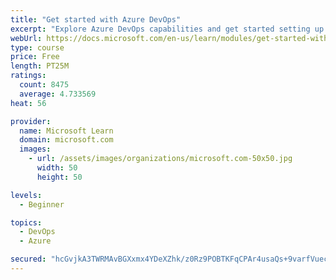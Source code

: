 ```yaml
---
title: "Get started with Azure DevOps"
excerpt: "Explore Azure DevOps capabilities and get started setting up your own organization knowing what separates elite performers from low performers."
webUrl: https://docs.microsoft.com/en-us/learn/modules/get-started-with-devops/
type: course
price: Free
length: PT25M
ratings:
  count: 8475
  average: 4.733569
heat: 56

provider:
  name: Microsoft Learn
  domain: microsoft.com
  images:
    - url: /assets/images/organizations/microsoft.com-50x50.jpg
      width: 50
      height: 50

levels:
  - Beginner

topics:
  - DevOps
  - Azure

secured: "hcGvjkA3TWRMAvBGXxmx4YDeXZhk/z0Rz9POBTKFqCPAr4usaQs+9varfVuec9i1O15CExRvkmErzsMEirHIeBXyJyC3LnIRvxlRb/Ee0Bo+SbqAn4dIvnCSLl1BNcE5cPj6btiZwRVzlL2k1DuaiBoN+qrRGLslJziPIPWfPU8ZKR/6vAq2+Da2dGHxfklgwn77viKdvqxavDlGkCmz3AebQ6rfBoPQa1llLyqTEQw8jzh9QYYHYDwGc9amyy8yKovklIDB4TUyOnaacQ2X4i+X7YlWCPxpuZUt66Zr3lLxdmwl62JW51hwPupsVmklZVloXGgAbQaUNeUzREOidYMM19b+nGzhM+sMfTdg1phN3ctNa5i+DeYVS5Ih5/7TPeSuppoiyswj/I6tpsCRMKL39CoMRPrWNOupcpPoJik=;0GPaEXv8NzbVmB6vQY4e+w=="
---
```



